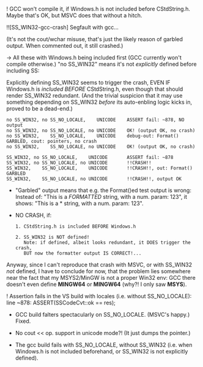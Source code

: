 ﻿! GCC won't compile it, if Windows.h is not included before CStdString.h.
  Maybe that's OK, but MSVC does that without a hitch.

!![SS_WIN32-gcc-crash] Segfault with gcc...

  (It's not the cout/wchar misuse, that's just the likely reason of garbled output.
  When commented out, it still crashed.)

  -> All these with Windows.h being included first (GCC currently won't compile otherwise.)
     "no SS_WIN32" means it's not *explicitly* defined before including SS:

  Explicitly defining SS_WIN32 seems to trigger the crash, EVEN IF Windows.h is
  *included BEFORE* CStdString.h, even though that should render SS_WIN32 redundant.
  (And the trivial suspicion that it may use something depending on SS_WIN32 *before*
  its auto-enbling logic kicks in, proved to be a dead-end.)


	no SS_WIN32, no SS_NO_LOCALE,    UNICODE	ASSERT fail: ~878, NO output
	no SS_WIN32, no SS_NO_LOCALE, no UNICODE	OK! (output OK, no crash)
	no SS_WIN32,    SS_NO_LOCALE,    UNICODE	debug-out: Format() GARBLED, cout: pointers, no crash
	no SS_WIN32,    SS_NO_LOCALE, no UNICODE	OK! (output OK, no crash)

	SS_WIN32, no SS_NO_LOCALE,    UNICODE		ASSERT fail: ~878
	SS_WIN32, no SS_NO_LOCALE, no UNICODE		!!CRASH!!
	SS_WIN32,    SS_NO_LOCALE,    UNICODE		!!CRASH!!, out: Format() GARBLED
	SS_WIN32,    SS_NO_LOCALE, no UNICODE		!!CRASH!!, output OK

  - "Garbled" output means that e.g. the Format()ed test output is wrong: 
	Instead of: "This is a *FORMATTED* string, with a num. param: 123",
	it shows: "This is a * string, with a num. param: 123".

- NO CRASH, if:

      1. CStdString.h is included BEFORE Windows.h

      2. SS_WIN32 is NOT defined!
         Note: if defined, albeit looks redundant, it DOES trigger the crash,
         BUT now the formatter output IS CORRECT!...

Anyway, since I can't reproduce that crash with MSVC, or with SS_WIN32 *not*
defined, I have to conclude for now, that the problem lies somewhere near the
fact that my MSYS2/MinGW is not a proper Win32 env: GCC there doesn't even
define __MINGW64__ or  __MINGW64__ (why?! I only saw __MSYS__).

! Assertion fails in the VS build with locales (i.e. without SS_NO_LOCALE):
	line ~878: ASSERT(SSCodeCvt::ok == res);

+ GCC build falters spectacularly on SS_NO_LOCALE. (MSVC's happy.)
  Fixed.

* No cout << op. support in unicode mode?! (It just dumps the pointer.)

* The gcc build fails with SS_NO_LOCALE, without SS_WIN32 (i.e. when
Windows.h is not included beforehand, or SS_WIN32 is not explicitly
defined).
